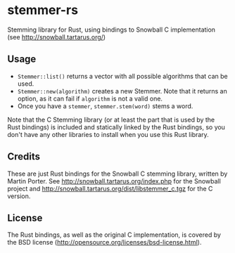 # stemmer-rs

Stemming library for Rust, using bindings to Snowball C implementation (see http://snowball.tartarus.org/)

## Usage

* `Stemmer::list()` returns a vector with all possible algorithms that
can be used.
* `Stemmer::new(algorithm)` creates a new Stemmer. Note that it
returns an option, as it can fail if `algorithm` is not a valid one.
* Once you have a `stemmer`, `stemmer.stem(word)` stems a word.

Note that the C Stemming library (or at least the part that is used by
the Rust bindings) is included and statically linked by the Rust
bindings, so you don't have any other libraries to install when you
use this Rust library.

## Credits

These are just Rust bindings for the Snowball C stemming library,
written by Martin Porter. See http://snowball.tartarus.org/index.php
for the Snowball project and
http://snowball.tartarus.org/dist/libstemmer_c.tgz for the C version.

## License

The Rust bindings, as well as the original C implementation, is
covered by the BSD license
(http://opensource.org/licenses/bsd-license.html). 
